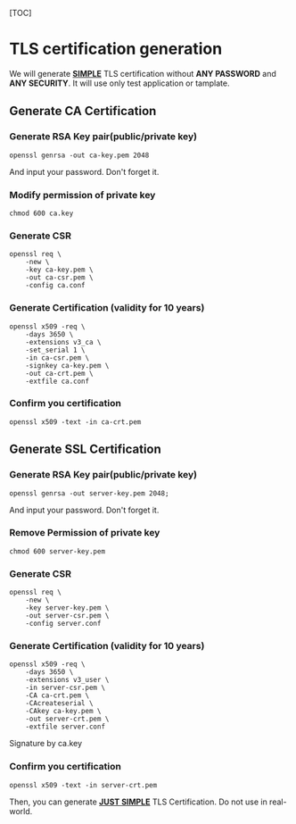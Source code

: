 [TOC]

# TLS certification generation

We will generate **<u>SIMPLE</u>** TLS certification without **ANY PASSWORD** and **ANY SECURITY**. It will use only test application or tamplate.

## Generate CA Certification

### Generate RSA Key pair(public/private key)
```
openssl genrsa -out ca-key.pem 2048
```
And input your password. Don't forget it.

### Modify permission of private key
```
chmod 600 ca.key
```

### Generate CSR
```
openssl req \
    -new \
    -key ca-key.pem \
    -out ca-csr.pem \
    -config ca.conf
```

### Generate Certification (validity for 10 years)
```
openssl x509 -req \
    -days 3650 \
    -extensions v3_ca \
    -set_serial 1 \
    -in ca-csr.pem \
    -signkey ca-key.pem \
    -out ca-crt.pem \
    -extfile ca.conf
```

### Confirm you certification
```
openssl x509 -text -in ca-crt.pem
```

## Generate SSL Certification

### Generate RSA Key pair(public/private key)
```
openssl genrsa -out server-key.pem 2048;
```
And input your password. Don't forget it.

### Remove Permission of private key
```
chmod 600 server-key.pem
```

### Generate CSR 
```
openssl req \
    -new \
    -key server-key.pem \
    -out server-csr.pem \
    -config server.conf
```

### Generate Certification (validity for 10 years)
```
openssl x509 -req \
    -days 3650 \
    -extensions v3_user \
    -in server-csr.pem \
    -CA ca-crt.pem \
    -CAcreateserial \
    -CAkey ca-key.pem \
    -out server-crt.pem \
    -extfile server.conf
```
Signature by ca.key

### Confirm you certification

```
openssl x509 -text -in server-crt.pem
```



Then, you can generate <u>**JUST SIMPLE**</u> TLS Certification. Do not use in real-world.